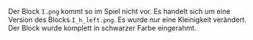 Der Block `I.png` kommt so im Spiel nicht vor. Es handelt sich um eine Version
des Blocks `I_h_left.png`. Es wurde nur eine Kleinigkeit verändert. Der
Block wurde komplett in schwarzer Farbe eingerahmt.
